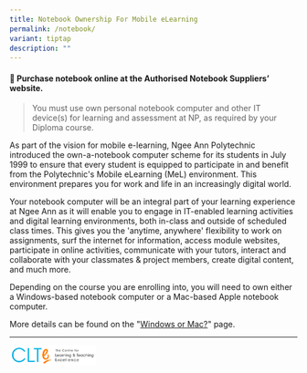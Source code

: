 ```yaml
---
title: Notebook Ownership For Mobile eLearning
permalink: /notebook/
variant: tiptap
description: ""
---
```

<h4><strong>📢</strong> <strong>Purchase notebook online at the Authorised Notebook Suppliers’ website.</strong></h4>
<p></p>
<blockquote>
<p>You must use own personal notebook computer and other IT device(s) for
learning and assessment at NP, as required by your Diploma course.</p>
</blockquote>
<p>As part of the vision for mobile e-learning, Ngee Ann Polytechnic introduced
the own-a-notebook computer scheme for its students in July 1999 to ensure
that every student is equipped to participate in and benefit from the Polytechnic's
Mobile eLearning (MeL) environment. This environment prepares you for work
and life in an increasingly digital world.</p>
<p>Your notebook computer will be an integral part of your learning experience
at Ngee Ann as it will enable you to engage in IT-enabled learning activities
and digital learning environments, both in-class and outside of scheduled
class times. This gives you the 'anytime, anywhere' flexibility to work
on assignments, surf the internet for information, access module websites,
participate in online activities, communicate with your tutors, interact
and collaborate with your classmates &amp; project members, create digital
content, and much more.</p>
<p>Depending on the course you are enrolling into, you will need to own either
a Windows-based notebook computer or a Mac-based Apple notebook computer.</p>
<p>More details can be found on the "<a href="/notebook/winormac" rel="noopener noreferrer nofollow" target="_blank">Windows or Mac?</a>" page.</p>
<hr>
<p></p>
<div class="isomer-image-wrapper">
<img style="width: 30%;" height="auto" width="100%" alt="The Centre for Learning &amp; Teaching Excellence Logo" src="/images/CLTE_logo.png">
</div>
<p></p>